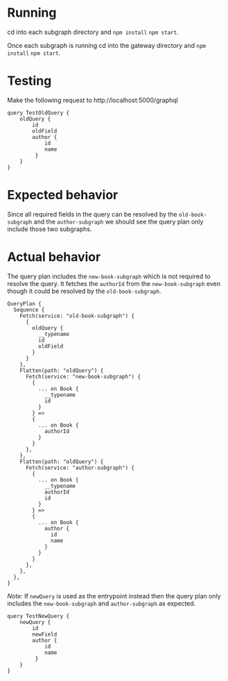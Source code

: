 # Running

cd into each subgraph directory and `npm install` `npm start`.

Once each subgraph is running cd into the gateway directory and `npm install` `npm start`.

# Testing

Make the following request to http://localhost:5000/graphql

```gql
query TestOldQuery {
    oldQuery {
        id
        oldField
        author { 
            id
            name
         }
    }
}
```

# Expected behavior

Since all required fields in the query can be resolved by the `old-book-subgraph` and the `author-subgraph` we should 
see the query plan only include those two subgraphs.

# Actual behavior

The query plan includes the `new-book-subgraph` which is not required to resolve the query. It fetches the `authorId` 
from the `new-book-subgraph` even though it could be resolved by the `old-book-subgraph`.

```
QueryPlan {
  Sequence {
    Fetch(service: "old-book-subgraph") {
      {
        oldQuery {
          __typename
          id
          oldField
        }
      }
    },
    Flatten(path: "oldQuery") {
      Fetch(service: "new-book-subgraph") {
        {
          ... on Book {
            __typename
            id
          }
        } =>
        {
          ... on Book {
            authorId
          }
        }
      },
    },
    Flatten(path: "oldQuery") {
      Fetch(service: "author-subgraph") {
        {
          ... on Book {
            __typename
            authorId
            id
          }
        } =>
        {
          ... on Book {
            author {
              id
              name
            }
          }
        }
      },
    },
  },
}
```

*Note:* If `newQuery` is used as the entrypoint instead then the query plan only includes the `new-book-subgraph` and `author-subgraph` as expected.

```
query TestNewQuery {
    newQuery {
        id
        newField
        author { 
            id
            name
         }
    }
}
```
